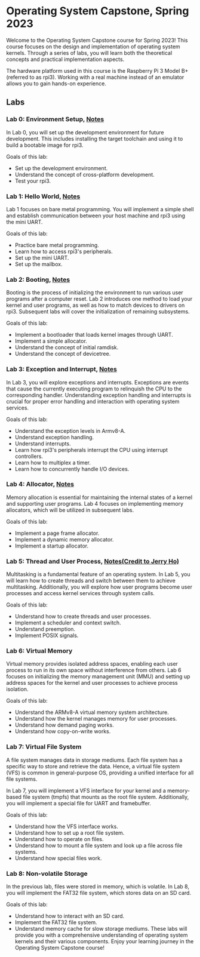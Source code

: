 # Operating System Capstone, Spring 2023

Welcome to the Operating System Capstone course for Spring 2023! This course focuses on the design and implementation of operating system kernels. Through a series of labs, you will learn both the theoretical concepts and practical implementation aspects.

The hardware platform used in this course is the Raspberry Pi 3 Model B+ (referred to as rpi3). Working with a real machine instead of an emulator allows you to gain hands-on experience.

## Labs
### Lab 0: Environment Setup, [Notes](https://hackmd.io/@OJo2ruXGShKdpuewtwzZcQ/S104l7ZS3)
In Lab 0, you will set up the development environment for future development. This includes installing the target toolchain and using it to build a bootable image for rpi3.

Goals of this lab:

- Set up the development environment.
- Understand the concept of cross-platform development.
- Test your rpi3.

### Lab 1: Hello World, [Notes](https://hackmd.io/@OJo2ruXGShKdpuewtwzZcQ/S104l7ZS3)
Lab 1 focuses on bare metal programming. You will implement a simple shell and establish communication between your host machine and rpi3 using the mini UART.

Goals of this lab:

- Practice bare metal programming.
- Learn how to access rpi3's peripherals.
- Set up the mini UART.
- Set up the mailbox.

### Lab 2: Booting, [Notes](https://hackmd.io/@OJo2ruXGShKdpuewtwzZcQ/Hy6j7lzrn)
Booting is the process of initializing the environment to run various user programs after a computer reset. Lab 2 introduces one method to load your kernel and user programs, as well as how to match devices to drivers on rpi3. Subsequent labs will cover the initialization of remaining subsystems.

Goals of this lab:

- Implement a bootloader that loads kernel images through UART.
- Implement a simple allocator.
- Understand the concept of initial ramdisk.
- Understand the concept of devicetree.

### Lab 3: Exception and Interrupt, [Notes](https://hackmd.io/@OJo2ruXGShKdpuewtwzZcQ/r1WP_BrX3)
In Lab 3, you will explore exceptions and interrupts. Exceptions are events that cause the currently executing program to relinquish the CPU to the corresponding handler. Understanding exception handling and interrupts is crucial for proper error handling and interaction with operating system services.

Goals of this lab:

- Understand the exception levels in Armv8-A.
- Understand exception handling.
- Understand interrupts.
- Learn how rpi3's peripherals interrupt the CPU using interrupt controllers.
- Learn how to multiplex a timer.
- Learn how to concurrently handle I/O devices.

### Lab 4: Allocator, [Notes](https://hackmd.io/@OJo2ruXGShKdpuewtwzZcQ/SJYrXgY93)
Memory allocation is essential for maintaining the internal states of a kernel and supporting user programs. Lab 4 focuses on implementing memory allocators, which will be utilized in subsequent labs.

Goals of this lab:

- Implement a page frame allocator.
- Implement a dynamic memory allocator.
- Implement a startup allocator.

### Lab 5: Thread and User Process, [Notes(Credit to Jerry Ho)](https://hackmd.io/@mingchuho/SyN9af3U3)
Multitasking is a fundamental feature of an operating system. In Lab 5, you will learn how to create threads and switch between them to achieve multitasking. Additionally, you will explore how user programs become user processes and access kernel services through system calls.

Goals of this lab:

- Understand how to create threads and user processes.
- Implement a scheduler and context switch.
- Understand preemption.
- Implement POSIX signals.

### Lab 6: Virtual Memory
Virtual memory provides isolated address spaces, enabling each user process to run in its own space without interference from others. Lab 6 focuses on initializing the memory management unit (MMU) and setting up address spaces for the kernel and user processes to achieve process isolation.

Goals of this lab:

- Understand the ARMv8-A virtual memory system architecture.
- Understand how the kernel manages memory for user processes.
- Understand how demand paging works.
- Understand how copy-on-write works.

### Lab 7: Virtual File System
A file system manages data in storage mediums. Each file system has a specific way to store and retrieve the data. Hence, a virtual file system (VFS) is common in general-purpose OS, providing a unified interface for all file systems.

In Lab 7, you will implement a VFS interface for your kernel and a memory-based file system (tmpfs) that mounts as the root file system. Additionally, you will implement a special file for UART and framebuffer.

Goals of this lab:

- Understand how the VFS interface works.
- Understand how to set up a root file system.
- Understand how to operate on files.
- Understand how to mount a file system and look up a file across file systems.
- Understand how special files work.

### Lab 8: Non-volatile Storage
In the previous lab, files were stored in memory, which is volatile. In Lab 8, you will implement the FAT32 file system, which stores data on an SD card.

Goals of this lab:

- Understand how to interact with an SD card.
- Implement the FAT32 file system.
- Understand memory cache for slow storage mediums.
These labs will provide you with a comprehensive understanding of operating system kernels and their various components. Enjoy your learning journey in the Operating System Capstone course!



